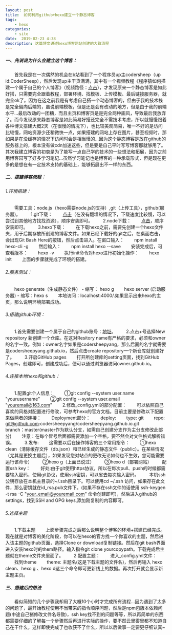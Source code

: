 ```yaml
---
layout: post
title:  如何利用github+hexo建立一个静态博客
tags:
	- hexo
categories:
	- site
date:  2019-02-23 4:38
description: 这篇博文讲述hexo博客网站创建的大致流程
---
```

##### 一、先说说为什么会建立这个博客：
&emsp;&emsp;首先我是在一次偶然的机会在b站看到了一个程序员up主codersheep（up id:CoderSheep），然后发现up主干货满满，其中有一个视频教程《程序猿如何搭建一个属于自己的个人博客》（视频路径：[点击](https://www.bilibili.com/video/av37128014)），才发现原来一个静态博客是如此好搭，只需要完全跟着教程，部署环境、找模板、上传模板、最后链接服务器，就完全ok了。因为在这之前我是有考虑自己搭一个动态博客的，但由于我的技术栈是完全偏向后端的，虽说前端模板，但是还是会有改动的地方，但是由于我的前端水平...最后改动的一团糟，而且主页和博客页是是完全两种画风，导致最后我放弃了。而今发现原来静态博客是如此简易好搭还完全不需技术考虑，所以就慢慢跟着各种博文搭建大概2天（在很慢的情况下），也比较美观简易，唯一不好的是访问比较慢，网站资源少还稍微快一点，如果搭建的网站上存在图片，甚至视频时，那如果是在没缓存的情况下访问时会是相当慢的...因为这个静态博客是放在github的服务器上的，根本没有做cdn加速这些，但是要是自己平时写写博客那就够用了。其次我建立博客的初衷是为了能写一点自己学的技术的一些想法和拓展，因为之前用博客园写了好多学习笔记...虽然学习笔记也是博客的一种承载形式，但是现在更多的是想在有一定技术支持的基础上，能够拓展出不一样的东西。
##### 二、搭建博客流程：
###### 1.环境搭建：
&emsp;&emsp;需要工具：node.js（hexo需要node.js的支持）,git（上传工具），github(服务器)。
&emsp;&emsp;1.git下载：
&emsp;&emsp;[点击](https://gitforwindows.org/)（在没有翻墙的情况下，下载速度比较慢，可以尝试到其他地方找找资源），顺序安装即可。
&emsp;&emsp;2.node下载：
&emsp;&emsp;[点击](https://nodejs.org/en/)，顺序安装即可。
&emsp;&emsp;3.hexo下载：
&emsp;&emsp;在下载hexo之前，需要先创建一个hexo文件夹，用于后期存放所创建的博客文件。如果已经下载好的git之后，在桌面右击，会出现Git Bash Here的按钮，然后点击进入。在窗口输入：
&emsp;&emsp;npm install hexo-cli -g
&emsp;&emsp;然后输入：
&emsp;&emsp;npm install hexo --save
&emsp;&emsp;安装完成后，可查看版本：
&emsp;&emsp;hexo -v
&emsp;&emsp;执行init命令对hexo进行初始化操作：
&emsp;&emsp;hexo init
&emsp;&emsp;上面的步骤就完成了环境的搭建。
###### 2.服务测试：
&emsp;&emsp;hexo generate（生成静态文件） - 缩写： hexo g
&emsp;&emsp;hexo server (启动服务器) - 缩写：hexo s
&emsp;&emsp;本地访问：localhost:4000/.如果显示出来hexo的主页，那么说明环境部署成功。
###### 3.搭建github环境：
&emsp;&emsp;1.首先需要创建一个属于自己的github账号：[地址](github.com)。
&emsp;&emsp;2.点击+号选择New repository 新创建一个仓库。在这对Resitory name有严格的要求，必须和owner的名字一致。例如：owner名字如果是codersheepyang，那么后面的名字就需要是codersheepyang.github.io，然后点击create repository一个新仓库就创建好了。
&emsp;&emsp;3.开启GitHub pages
&emsp;&emsp;打开所创建库的setting页面，找到GitHub Pages，创建即可，创建成功后，便可以通过浏览器访问owner.github.io。

###### 4.连接本地hexo和github：
&emsp;&emsp;1.配置git个人信息：
&emsp;&emsp;①git config --system user.name "yourusername"
&emsp;&emsp;②git config --system user.email "youremail@163.com"
&emsp;&emsp;2.修改_config.yml的部分配置：
&emsp;&emsp;可以依照自己喜欢的风格对配置进行修改，可参考hexo的官方文档。目前主要是修改以下配置来做两者的连接：
&emsp;&emsp;Deployment部分：
&emsp;&emsp;deploy:
&emsp;&emsp;type: git
&emsp;&emsp;repo: git@github.com:codersheepyang/codersheepyang.github.io.git
&emsp;&emsp;branch：master(master作为默认分支，如需自己创建分支作为主分支修改此部分)
&emsp;&emsp;注意：在每个冒号后面都需要添加一个空格，要不然会对文件格式解析错误。
&emsp;&emsp;3.发布:
&emsp;&emsp;这需要以后在操作博客的三个常用指令：
&emsp;&emsp;①hexo clean（清除缓存文件（db.json）和已经生成的静态文件（public）。在某些情况（尤其是更换主题后），如果发现您对站点的更改无论如何也不生效，您可能需要运行该命令）
&emsp;&emsp;②hexo g（上面已说过）
&emsp;&emsp;③hexo d（部署网站）
&emsp;&emsp;配置ssh key：
&emsp;&emsp;好处:由于git使用https协议，所以在每次pull、push的时候都需要输入密码，使用git协议，使用ssh密钥，可以省去每次输入密码。
&emsp;&emsp;本机ssh公钥存放在本机主目录的~/.ssh目录下。可以使用cd ~/.ssh 访问，如果存在此文件，那么密钥就在id_rsa.pub文件下。(如果不存在ssh文件的话使用 ssh-keygen -t rsa -C "your_email@youremail.com" 命令创建即可)，然后进入github的settings，找到SSH and GPG keys,添加刚复制的内容即可。
###### 5.选择主题
&emsp;&emsp;1.下载主题
&emsp;&emsp;上面步骤完成之后那么说明整个博客的环境+搭建已经完成。现在就是对博客的美化阶段，你可以在hexo的官方找一个你喜欢的主题，然后进入该主题的github页面，选择Clone or download复制链接。然后在git bash界面进入安装hexo时的them路径。输入指令git clone yourcopypath。下载完成后主题就在theme文件夹里面了。
&emsp;&emsp;2.配置主题：
&emsp;&emsp;进入_config.yml文件：
&emsp;&emsp;找到theme
&emsp;&emsp;theme: 主题名(这是下载主题的文件名)，然后再输入 hexo clean、hexo g 、hexo d这三个命令即可更新线上的数据。再次打开就会显示新主题主页。
##### 三、搭建后的想法
&emsp;&emsp;看似简短的几个步骤我却用了大概10个小时才完成所有流程...因为遇到了太多的问题了，最开始教程使用不当带来的指令顺序问题，然后是npm包版本依赖问题(中途自己猪修改文件名导致)，ssh key找不到的问题等等，所以再简单的东西都需要仔细的了解每一个步骤然后再进行实际的操作，要不然云里雾里都不知道自己在干什么，这样即使完成了也收获不了什么，所以以后做事一定要更仔细认真~
			

